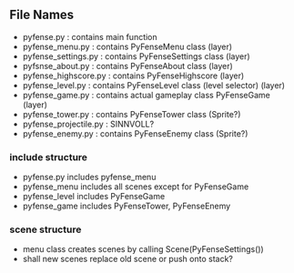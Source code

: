 ## File Names

 - pyfense.py : contains main function
 - pyfense_menu.py : contains PyFenseMenu class (layer)
 - pyfense_settings.py : contains PyFenseSettings class (layer)
 - pyfsnse_about.py : contains PyFenseAbout class (layer)
 - pyfense_highscore.py : contains PyFenseHighscore (layer)
 - pyfense_level.py : contains PyFenseLevel class (level selector) (layer)
 - pyfense_game.py : contains actual gameplay class PyFenseGame (layer)
 - pyfense_tower.py : contains PyFenseTower class (Sprite?)
 - pyfense_projectile.py : SINNVOLL?
 - pyfense_enemy.py : contains PyFenseEnemy class (Sprite?)

### include structure

 - pyfense.py includes pyfense_menu
 - pyfense_menu includes all scenes except for PyFenseGame
 - pyfense_level includes PyFenseGame
 - pyfense_game includes PyFenseTower, PyFenseEnemy

### scene structure
 - menu class creates scenes by calling Scene(PyFenseSettings())
 - shall new scenes replace old scene or push onto stack?
